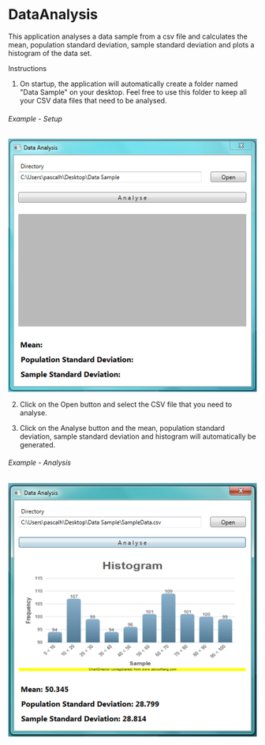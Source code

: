 # DataAnalysis
This application analyses a data sample from a csv file and calculates the mean, population standard deviation, sample standard deviation and plots a histogram of the data set.
  
Instructions  

1) On startup, the application will automatically create a folder named "Data Sample" on your desktop. Feel free to use this folder to keep all your CSV data files that need to be analysed.    
    
  ###### Example - Setup 
![alt tag](https://github.com/pascalhow/DataAnalysis/blob/master/Startup.PNG)  
   
  
2) Click on the Open button and select the CSV file that you need to analyse.  
  
3) Click on the Analyse button and the mean, population standard deviation, sample standard deviation and histogram will automatically be generated.   
    
###### Example - Analysis 
![alt tag](https://github.com/pascalhow/DataAnalysis/blob/master/Data%20Analysis.PNG) 
